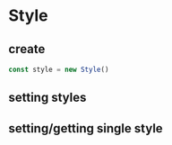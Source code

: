 # Style

## create

```ts
const style = new Style()
```

## setting styles

## setting/getting single style
